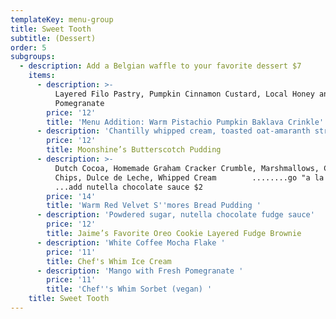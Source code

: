```yaml
---
templateKey: menu-group
title: Sweet Tooth
subtitle: (Dessert)
order: 5
subgroups:
  - description: Add a Belgian waffle to your favorite dessert $7
    items:
      - description: >-
          Layered Filo Pastry, Pumpkin Cinnamon Custard, Local Honey and
          Pomegranate
        price: '12'
        title: 'Menu Addition: Warm Pistachio Pumpkin Baklava Crinkle'
      - description: 'Chantilly whipped cream, toasted oat-amaranth streusel'
        price: '12'
        title: Moonshine’s Butterscotch Pudding
      - description: >-
          Dutch Cocoa, Homemade Graham Cracker Crumble, Marshmallows, Chocolate
          Chips, Dulce de Leche, Whipped Cream        ........go "a la mode" $3
          ...add nutella chocolate sauce $2 
        price: '14'
        title: 'Warm Red Velvet S''mores Bread Pudding '
      - description: 'Powdered sugar, nutella chocolate fudge sauce'
        price: '12'
        title: Jaime’s Favorite Oreo Cookie Layered Fudge Brownie
      - description: 'White Coffee Mocha Flake '
        price: '11'
        title: Chef's Whim Ice Cream
      - description: 'Mango with Fresh Pomegranate '
        price: '11'
        title: 'Chef''s Whim Sorbet (vegan) '
    title: Sweet Tooth
---
```


